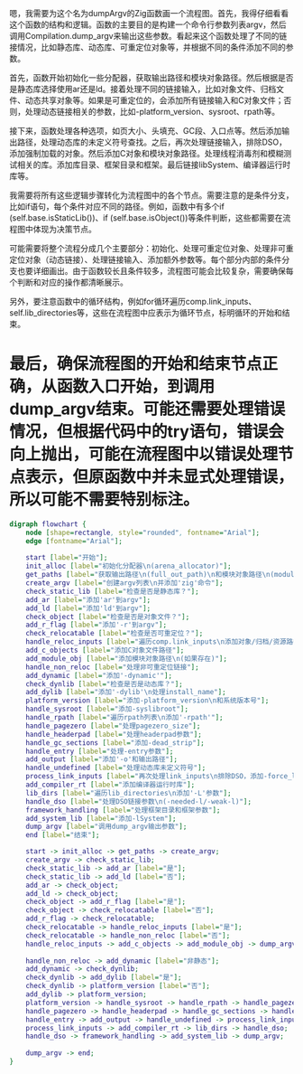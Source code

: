 嗯，我需要为这个名为dumpArgv的Zig函数画一个流程图。首先，我得仔细看看这个函数的结构和逻辑。函数的主要目的是构建一个命令行参数列表argv，然后调用Compilation.dump_argv来输出这些参数。看起来这个函数处理了不同的链接情况，比如静态库、动态库、可重定位对象等，并根据不同的条件添加不同的参数。

首先，函数开始初始化一些分配器，获取输出路径和模块对象路径。然后根据是否是静态库选择使用ar还是ld。接着处理不同的链接输入，比如对象文件、归档文件、动态共享对象等。如果是可重定位的，会添加所有链接输入和C对象文件；否则，处理动态链接相关的参数，比如-platform_version、sysroot、rpath等。

接下来，函数处理各种选项，如页大小、头填充、GC段、入口点等。然后添加输出路径，处理动态库的未定义符号查找。之后，再次处理链接输入，排除DSO，添加强制加载的对象。然后添加C对象和模块对象路径。处理线程消毒剂和模糊测试相关的库。添加库目录、框架目录和框架。最后链接libSystem、编译器运行时库等。

我需要将所有这些逻辑步骤转化为流程图中的各个节点。需要注意的是条件分支，比如if语句，每个条件对应不同的路径。例如，函数中有多个if (self.base.isStaticLib())、if (self.base.isObject())等条件判断，这些都需要在流程图中体现为决策节点。

可能需要将整个流程分成几个主要部分：初始化、处理可重定位对象、处理非可重定位对象（动态链接）、处理链接输入、添加额外参数等。每个部分内部的条件分支也要详细画出。由于函数较长且条件较多，流程图可能会比较复杂，需要确保每个判断和对应的操作都清晰展示。

另外，要注意函数中的循环结构，例如for循环遍历comp.link_inputs、self.lib_directories等，这些在流程图中应表示为循环节点，标明循环的开始和结束。

最后，确保流程图的开始和结束节点正确，从函数入口开始，到调用dump_argv结束。可能还需要处理错误情况，但根据代码中的try语句，错误会向上抛出，可能在流程图中以错误处理节点表示，但原函数中并未显式处理错误，所以可能不需要特别标注。
================================================
```dot
digraph flowchart {
    node [shape=rectangle, style="rounded", fontname="Arial"];
    edge [fontname="Arial"];
    
    start [label="开始"];
    init_alloc [label="初始化分配器\n(arena_allocator)"];
    get_paths [label="获取输出路径\n(full_out_path)\n和模块对象路径\n(module_obj_path)"];
    create_argv [label="创建argv列表\n并添加'zig'命令"];
    check_static_lib [label="检查是否是静态库？"];
    add_ar [label="添加'ar'到argv"];
    add_ld [label="添加'ld'到argv"];
    check_object [label="检查是否是对象文件？"];
    add_r_flag [label="添加'-r'到argv"];
    check_relocatable [label="检查是否可重定位？"];
    handle_reloc_inputs [label="遍历comp.link_inputs\n添加对象/归档/资源路径"];
    add_c_objects [label="添加C对象文件路径"];
    add_module_obj [label="添加模块对象路径\n(如果存在)"];
    handle_non_reloc [label="处理非可重定位链接"];
    add_dynamic [label="添加'-dynamic'"];
    check_dynlib [label="检查是否是动态库？"];
    add_dylib [label="添加'-dylib'\n处理install_name"];
    platform_version [label="添加-platform_version\n和系统版本号"];
    handle_sysroot [label="添加-syslibroot"];
    handle_rpath [label="遍历rpath列表\n添加'-rpath'"];
    handle_pagezero [label="处理pagezero_size"];
    handle_headerpad [label="处理headerpad参数"];
    handle_gc_sections [label="添加-dead_strip"];
    handle_entry [label="处理-entry参数"];
    add_output [label="添加'-o'和输出路径"];
    handle_undefined [label="处理动态库未定义符号"];
    process_link_inputs [label="再次处理link_inputs\n排除DSO，添加-force_load"];
    add_compiler_rt [label="添加编译器运行时库"];
    lib_dirs [label="遍历lib_directories\n添加'-L'参数"];
    handle_dso [label="处理DSO链接参数\n(-needed-l/-weak-l)"];
    framework_handling [label="处理框架目录和框架参数"];
    add_system_lib [label="添加-lSystem"];
    dump_argv [label="调用dump_argv输出参数"];
    end [label="结束"];

    start -> init_alloc -> get_paths -> create_argv;
    create_argv -> check_static_lib;
    check_static_lib -> add_ar [label="是"];
    check_static_lib -> add_ld [label="否"];
    add_ar -> check_object;
    add_ld -> check_object;
    check_object -> add_r_flag [label="是"];
    check_object -> check_relocatable [label="否"];
    add_r_flag -> check_relocatable;
    check_relocatable -> handle_reloc_inputs [label="是"];
    check_relocatable -> handle_non_reloc [label="否"];
    handle_reloc_inputs -> add_c_objects -> add_module_obj -> dump_argv;
    
    handle_non_reloc -> add_dynamic [label="非静态"];
    add_dynamic -> check_dynlib;
    check_dynlib -> add_dylib [label="是"];
    check_dynlib -> platform_version [label="否"];
    add_dylib -> platform_version;
    platform_version -> handle_sysroot -> handle_rpath -> handle_pagezero;
    handle_pagezero -> handle_headerpad -> handle_gc_sections -> handle_entry;
    handle_entry -> add_output -> handle_undefined -> process_link_inputs;
    process_link_inputs -> add_compiler_rt -> lib_dirs -> handle_dso;
    handle_dso -> framework_handling -> add_system_lib -> dump_argv;
    
    dump_argv -> end;
}
```